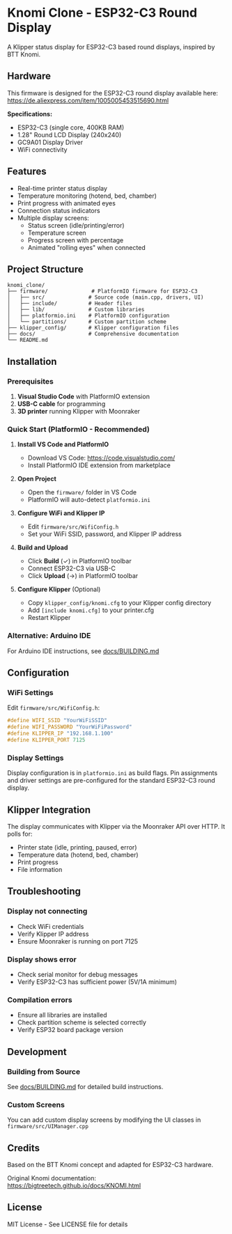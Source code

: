 # Knomi Clone - ESP32-C3 Round Display

A Klipper status display for ESP32-C3 based round displays, inspired by BTT Knomi.

## Hardware

This firmware is designed for the ESP32-C3 round display available here:
https://de.aliexpress.com/item/1005005453515690.html

**Specifications:**
- ESP32-C3 (single core, 400KB RAM)
- 1.28" Round LCD Display (240x240)
- GC9A01 Display Driver
- WiFi connectivity

## Features

- Real-time printer status display
- Temperature monitoring (hotend, bed, chamber)
- Print progress with animated eyes
- Connection status indicators
- Multiple display screens:
  - Status screen (idle/printing/error)
  - Temperature screen
  - Progress screen with percentage
  - Animated "rolling eyes" when connected

## Project Structure

```
knomi_clone/
├── firmware/              # PlatformIO firmware for ESP32-C3
│   ├── src/              # Source code (main.cpp, drivers, UI)
│   ├── include/          # Header files
│   ├── lib/              # Custom libraries
│   ├── platformio.ini    # PlatformIO configuration
│   └── partitions/       # Custom partition scheme
├── klipper_config/       # Klipper configuration files
├── docs/                 # Comprehensive documentation
└── README.md
```

## Installation

### Prerequisites

1. **Visual Studio Code** with PlatformIO extension
2. **USB-C cable** for programming
3. **3D printer** running Klipper with Moonraker

### Quick Start (PlatformIO - Recommended)

1. **Install VS Code and PlatformIO**
   - Download VS Code: https://code.visualstudio.com/
   - Install PlatformIO IDE extension from marketplace

2. **Open Project**
   - Open the `firmware/` folder in VS Code
   - PlatformIO will auto-detect `platformio.ini`

3. **Configure WiFi and Klipper IP**
   - Edit `firmware/src/WifiConfig.h`
   - Set your WiFi SSID, password, and Klipper IP address

4. **Build and Upload**
   - Click **Build** (✓) in PlatformIO toolbar
   - Connect ESP32-C3 via USB-C
   - Click **Upload** (→) in PlatformIO toolbar

5. **Configure Klipper** (Optional)
   - Copy `klipper_config/knomi.cfg` to your Klipper config directory
   - Add `[include knomi.cfg]` to your printer.cfg
   - Restart Klipper

### Alternative: Arduino IDE

For Arduino IDE instructions, see [docs/BUILDING.md](docs/BUILDING.md)

## Configuration

### WiFi Settings

Edit `firmware/src/WifiConfig.h`:

```cpp
#define WIFI_SSID "YourWiFiSSID"
#define WIFI_PASSWORD "YourWiFiPassword"
#define KLIPPER_IP "192.168.1.100"
#define KLIPPER_PORT 7125
```

### Display Settings

Display configuration is in `platformio.ini` as build flags. Pin assignments and driver settings are pre-configured for the standard ESP32-C3 round display.

## Klipper Integration

The display communicates with Klipper via the Moonraker API over HTTP. It polls for:
- Printer state (idle, printing, paused, error)
- Temperature data (hotend, bed, chamber)
- Print progress
- File information

## Troubleshooting

### Display not connecting
- Check WiFi credentials
- Verify Klipper IP address
- Ensure Moonraker is running on port 7125

### Display shows error
- Check serial monitor for debug messages
- Verify ESP32-C3 has sufficient power (5V/1A minimum)

### Compilation errors
- Ensure all libraries are installed
- Check partition scheme is selected correctly
- Verify ESP32 board package version

## Development

### Building from Source

See [docs/BUILDING.md](docs/BUILDING.md) for detailed build instructions.

### Custom Screens

You can add custom display screens by modifying the UI classes in `firmware/src/UIManager.cpp`

## Credits

Based on the BTT Knomi concept and adapted for ESP32-C3 hardware.

Original Knomi documentation: https://bigtreetech.github.io/docs/KNOMI.html

## License

MIT License - See LICENSE file for details
